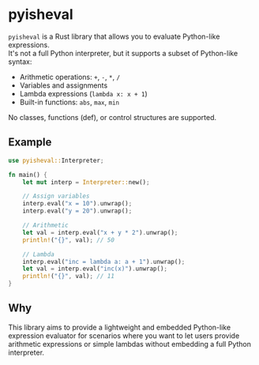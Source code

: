 # pyisheval

`pyisheval` is a Rust library that allows you to evaluate Python-like expressions.  
It's not a full Python interpreter, but it supports a subset of Python-like syntax:

- Arithmetic operations: `+`, `-`, `*`, `/`
- Variables and assignments
- Lambda expressions (`lambda x: x + 1`)
- Built-in functions: `abs`, `max`, `min`

No classes, functions (def), or control structures are supported.

## Example

```rust
use pyisheval::Interpreter;

fn main() {
    let mut interp = Interpreter::new();

    // Assign variables
    interp.eval("x = 10").unwrap();
    interp.eval("y = 20").unwrap();

    // Arithmetic
    let val = interp.eval("x + y * 2").unwrap();
    println!("{}", val); // 50

    // Lambda
    interp.eval("inc = lambda a: a + 1").unwrap();
    let val = interp.eval("inc(x)").unwrap();
    println!("{}", val); // 11
}
```

## Why
This library aims to provide a lightweight and embedded Python-like expression evaluator for scenarios where you want to let users provide arithmetic expressions or simple lambdas without embedding a full Python interpreter.
